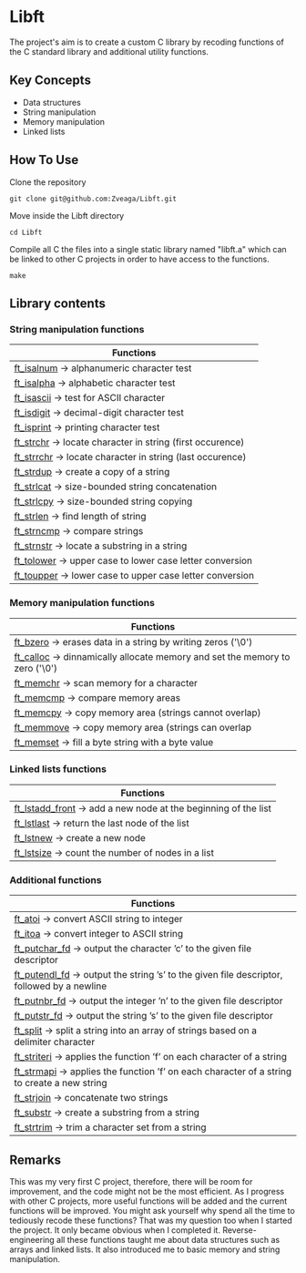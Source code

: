 # Libft
The project's aim is to create a custom C library by recoding functions of the C standard library and additional utility functions.

## Key Concepts
- Data structures
- String manipulation
- Memory manipulation
- Linked lists

## How To Use
Clone the repository
```
git clone git@github.com:Zveaga/Libft.git
```
Move inside the Libft directory
```
cd Libft
```

Compile all C the files into a single static library named "libft.a" which can be linked to other C projects in order to have access to the functions.
```
make
```


## Library contents
### String manipulation functions

|                               Functions                              |
|                                   -                                  |
|[ft_isalnum](https://github.com/Zveaga/Libft/blob/master/ft_isalnum.c) -> alphanumeric character test|
|[ft_isalpha](https://github.com/Zveaga/Libft/blob/master/ft_isalpha.c) -> alphabetic character test|
|[ft_isascii](https://github.com/Zveaga/Libft/blob/master/ft_isascii.c) -> test for ASCII character|
|[ft_isdigit](https://github.com/Zveaga/Libft/blob/master/ft_isdigit.c) -> decimal-digit character test
|[ft_isprint](https://github.com/Zveaga/Libft/blob/master/ft_isprint.c) -> printing character test|
|[ft_strchr](https://github.com/Zveaga/Libft/blob/master/ft_strchr.c) -> locate character in string (first occurence)|
|[ft_strrchr](https://github.com/Zveaga/Libft/blob/master/ft_strrchr.c) -> locate character in string (last occurence)|
|[ft_strdup](https://github.com/Zveaga/Libft/blob/master/ft_strdup.c) -> create a copy of a string|
|[ft_strlcat](https://github.com/Zveaga/Libft/blob/master/ft_strlcat.c) -> size-bounded string concatenation|
|[ft_strlcpy](https://github.com/Zveaga/Libft/blob/master/ft_strlcpy.c) -> size-bounded string copying|
|[ft_strlen](https://github.com/Zveaga/Libft/blob/master/ft_strlen.c) -> find length of string|
|[ft_strncmp](https://github.com/Zveaga/Libft/blob/master/ft_strncmp.c) -> compare strings|
|[ft_strnstr](https://github.com/Zveaga/Libft/blob/master/ft_strnstr.c) -> locate a substring in a string|
|[ft_tolower](https://github.com/Zveaga/Libft/blob/master/ft_tolower.c) -> upper case to lower case letter conversion|
|[ft_toupper](https://github.com/Zveaga/Libft/blob/master/ft_toupper.c) -> lower case to upper case letter conversion|

### Memory manipulation functions

|                               Functions                              |
|                                   -                                  |
|[ft_bzero](https://github.com/Zveaga/Libft/blob/master/ft_bzero.c) -> erases data in a string by writing zeros ('\0')|
|[ft_calloc](https://github.com/Zveaga/Libft/blob/master/ft_calloc.c) -> dinnamically allocate memory and set the memory to zero ('\0')|
|[ft_memchr](https://github.com/Zveaga/Libft/blob/master/ft_memchr.c) -> scan memory for a character|
|[ft_memcmp](https://github.com/Zveaga/Libft/blob/master/ft_memcmp.c) -> compare memory areas|
|[ft_memcpy](https://github.com/Zveaga/Libft/blob/master/ft_memcpy.c) -> copy memory area (strings cannot overlap)|
|[ft_memmove](https://github.com/Zveaga/Libft/blob/master/ft_memmove.c) -> copy memory area (strings can overlap|
|[ft_memset](https://github.com/Zveaga/Libft/blob/master/ft_memset.c) -> fill a byte string with a byte value|



### Linked lists functions

|                               Functions                              |
|                                   -                                  |
|[ft_lstadd_front](https://github.com/Zveaga/Libft/blob/master/ft_lstadd_front.c) -> add a new node at the beginning of the list|
|[ft_lstlast](https://github.com/Zveaga/Libft/blob/master/ft_lstlast.c) -> return the last node of the list|
|[ft_lstnew](https://github.com/Zveaga/Libft/blob/master/ft_lstnew.c) -> create a new node|
|[ft_lstsize](https://github.com/Zveaga/Libft/blob/master/ft_lstsize.c) -> count the number of nodes in a list|


### Additional functions

|                               Functions                              |
|                                   -                                  |
|[ft_atoi](https://github.com/Zveaga/Libft/blob/master/ft_atoi.c) -> convert ASCII string to integer|
|[ft_itoa](https://github.com/Zveaga/Libft/blob/master/ft_itoa.c) -> convert integer to ASCII string|
|[ft_putchar_fd](https://github.com/Zveaga/Libft/blob/master/ft_putchar_fd.c) -> output the character ’c’ to the given file descriptor|
|[ft_putendl_fd](https://github.com/Zveaga/Libft/blob/master/ft_putendl_fd.c) -> output the string ’s’ to the given file descriptor, followed by a newline|
|[ft_putnbr_fd](https://github.com/Zveaga/Libft/blob/master/ft_putnbr_fd.c) -> output the integer ’n’ to the given file descriptor|
|[ft_putstr_fd](https://github.com/Zveaga/Libft/blob/master/ft_putstr_fd.c) -> output the string ’s’ to the given file descriptor|
|[ft_split](https://github.com/Zveaga/Libft/blob/master/ft_ft_split.c) -> split a string into an array of strings based on a delimiter character|
|[ft_striteri](https://github.com/Zveaga/Libft/blob/master/ft_striteri.c) -> applies the function ’f’ on each character of a string|
|[ft_strmapi](https://github.com/Zveaga/Libft/blob/master/ft_strmapi.c) -> applies the function ’f’ on each character of a string to create a new string|
|[ft_strjoin](https://github.com/Zveaga/Libft/blob/master/ft_strjoin.c) -> concatenate two strings|
|[ft_substr](https://github.com/Zveaga/Libft/blob/master/ft_substr.c) -> create a substring from a string|
|[ft_strtrim](https://github.com/Zveaga/Libft/blob/master/ft_strtrim.c) -> trim a character set from a string|

## Remarks

This was my very first C project, therefore, there will be room for improvement, and the code might not be the most efficient. As I progress with other C projects, more useful functions will be added and the current functions will be improved. You might ask yourself why spend all the time to tediously recode these functions? That was my question too when I started the project. It only became obvious when I completed it. Reverse-engineering all these functions taught me about data structures such as arrays and linked lists. It also introduced me to basic memory and string manipulation.

